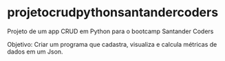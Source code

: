 # projetocrudpythonsantandercoders
Projeto de um app CRUD em Python para o bootcamp Santander Coders

Objetivo:
  Criar um programa que cadastra, visualiza e calcula métricas de dados em um Json.
